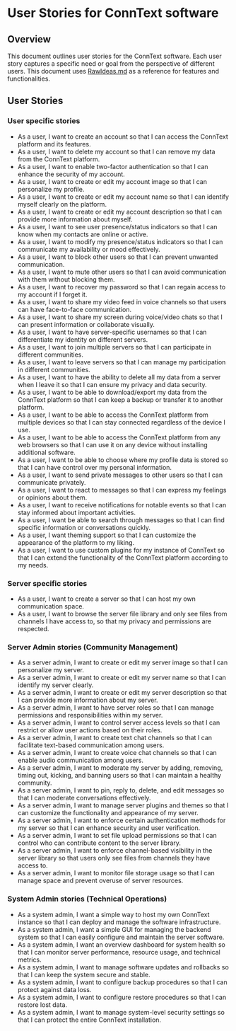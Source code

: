 # User Stories for ConnText software

## Overview
This document outlines user stories for the ConnText software. Each user story captures a specific need or goal from the perspective of different users. This document uses [RawIdeas.md](RawIdeas) as a reference for features and functionalities.

## User Stories

### User specific stories
- As a user, I want to create an account so that I can access the ConnText platform and its features.
- As a user, I want to delete my account so that I can remove my data from the ConnText platform.
- As a user, I want to enable two-factor authentication so that I can enhance the security of my account.
- As a user, I want to create or edit my account image so that I can personalize my profile.
- As a user, I want to create or edit my account name so that I can identify myself clearly on the platform.
- As a user, I want to create or edit my account description so that I can provide more information about myself.
- As a user, I want to see user presence/status indicators so that I can know when my contacts are online or active.
- As a user, I want to modify my presence/status indicators so that I can communicate my availability or mood effectively.
- As a user, I want to block other users so that I can prevent unwanted communication.
- As a user, I want to mute other users so that I can avoid communication with them without blocking them.
- As a user, I want to recover my password so that I can regain access to my account if I forget it.
- As a user, I want to share my video feed in voice channels so that users can have face-to-face communication.
- As a user, I want to share my screen during voice/video chats so that I can present information or collaborate visually.
- As a user, I want to have server-specific usernames so that I can differentiate my identity on different servers.
- As a user, I want to join multiple servers so that I can participate in different communities.
- As a user, I want to leave servers so that I can manage my participation in different communities.
- As a user, I want to have the ability to delete all my data from a server when I leave it so that I can ensure my privacy and data security.
- As a user, I want to be able to download/export my data from the ConnText platform so that I can keep a backup or transfer it to another platform.
- As a user, I want to be able to access the ConnText platform from multiple devices so that I can stay connected regardless of the device I use.
- As a user, I want to be able to access the ConnText platform from any web browsers so that I can use it on any device without installing additional software. 
- As a user, I want to be able to choose where my profile data is stored so that I can have control over my personal information.
- As a user, I want to send private messages to other users so that I can communicate privately.
- As a user, I want to react to messages so that I can express my feelings or opinions about them.
- As a user, I want to receive notifications for notable events so that I can stay informed about important activities.
- As a user, I want be able to search through messages so that I can find specific information or conversations quickly.
- As a user, I want theming support so that I can customize the appearance of the platform to my liking.
- As a user, I want to use custom plugins for my instance of ConnText so that I can extend the functionality of the ConnText platform according to my needs.

### Server specific stories
- As a user, I want to create a server so that I can host my own communication space.
- As a user, I want to browse the server file library and only see files from channels I have access to, so that my privacy and permissions are respected.

### Server Admin stories (Community Management)
- As a server admin, I want to create or edit my server image so that I can personalize my server.
- As a server admin, I want to create or edit my server name so that I can identify my server clearly.
- As a server admin, I want to create or edit my server description so that I can provide more information about my server.
- As a server admin, I want to have server roles so that I can manage permissions and responsibilities within my server.
- As a server admin, I want to control server access levels so that I can restrict or allow user actions based on their roles.
- As a server admin, I want to create text chat channels so that I can facilitate text-based communication among users.
- As a server admin, I want to create voice chat channels so that I can enable audio communication among users.
- As a server admin, I want to moderate my server by adding, removing, timing out, kicking, and banning users so that I can maintain a healthy community.
- As a server admin, I want to pin, reply to, delete, and edit messages so that I can moderate conversations effectively.
- As a server admin, I want to manage server plugins and themes so that I can customize the functionality and appearance of my server.
- As a server admin, I want to enforce certain authentication methods for my server so that I can enhance security and user verification.
- As a server admin, I want to set file upload permissions so that I can control who can contribute content to the server library.
- As a server admin, I want to enforce channel-based visibility in the server library so that users only see files from channels they have access to.
- As a server admin, I want to monitor file storage usage so that I can manage space and prevent overuse of server resources.

### System Admin stories (Technical Operations)
- As a system admin, I want a simple way to host my own ConnText instance so that I can deploy and manage the software infrastructure.
- As a system admin, I want a simple GUI for managing the backend system so that I can easily configure and maintain the server software.
- As a system admin, I want an overview dashboard for system health so that I can monitor server performance, resource usage, and technical metrics.
- As a system admin, I want to manage software updates and rollbacks so that I can keep the system secure and stable.
- As a system admin, I want to configure backup procedures so that I can protect against data loss.
- As a system admin, I want to configure restore procedures so that I can restore lost data.
- As a system admin, I want to manage system-level security settings so that I can protect the entire ConnText installation.